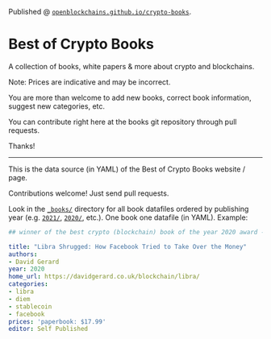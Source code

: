 
Published @ [`openblockchains.github.io/crypto-books`](http://openblockchains.github.io/crypto-books).


# Best of Crypto Books

A collection of books, white papers & more about crypto and blockchains.


Note: Prices are indicative and may be incorrect.

You are more than welcome to add new books, correct book information, suggest new categories, etc.

You can contribute right here at the books git repository through pull requests.

Thanks!

---

This is the data source (in YAML) of the Best of Crypto Books website / page.


Contributions welcome! Just send pull requests.


Look in the [`_books/`](_books) directory for all book datafiles ordered
by publishing year (e.g. [`2021/`](_books/2021), [`2020/`](_books/2020), etc.).
One book one datafile (in YAML). Example:


``` yaml
## winner of the best crypto (blockchain) book of the year 2020 award - congrats!

title: "Libra Shrugged: How Facebook Tried to Take Over the Money"
authors:
- David Gerard
year: 2020
home_url: https://davidgerard.co.uk/blockchain/libra/
categories:
- libra
- diem
- stablecoin
- facebook
prices: 'paperbook: $17.99'
editor: Self Published
```

